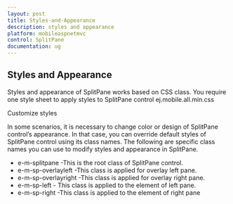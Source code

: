 ```yaml
---
layout: post
title: Styles-and-Appearance
description: styles and appearance
platform: mobileaspnetmvc
control: SplitPane
documentation: ug
---
```


## Styles and Appearance

Styles and appearance of SplitPane works based on CSS class. You require one style sheet to apply styles to SplitPane control ej.mobile.all.min.css

Customize styles

In some scenarios, it is necessary to change color or design of SplitPane control’s appearance. In that case, you can override default styles of SplitPane control using its class names. The following are specific class names you can use to modify styles and appearance in SplitPane.

* e-m-splitpane -This is the root class of SplitPane control.
* e-m-sp-overlayleft -This class is applied for overlay left pane.
* e-m-sp-overlayright -This class is applied for overlay right pane.
* e-m-sp-left - This class is applied to the element of left pane.
* e-m-sp-right -This class is applied to the element of right pane





